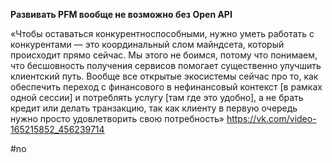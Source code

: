 
**Развивать PFM вообще не возможно без Open API**

«Чтобы оставаться конкурентноспособными, нужно уметь работать с конкурентами — это координальный слом майндсета, который происходит прямо сейчас. Мы этого не боимся, потому что понимаем, что бесшовность получения сервисов помогает существенно улучшить клиентский путь. Вообще все открытые экосистемы сейчас про то, как обеспечить переход с финансового в нефинансовый контекст [в рамках одной сессии] и потреблять услугу [там где это удобно], а не брать кредит или делать транзакцию, так как клиенту в первую очередь нужно просто удовлетворить свою потребность» https://vk.com/video-165215852_456239714

#no